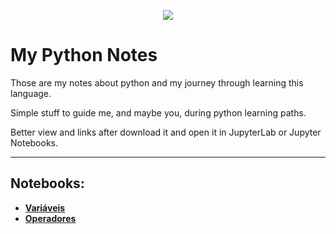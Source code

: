 
<p align="center">
  <img src="https://2.bp.blogspot.com/-otaRUa2wCY4/WnryYmF30II/AAAAAAAABhU/yWxL08wxIlAL3SkwCgo9_evzt0TloJLtgCLcBGAs/s400/python.jpg">

<p align="center"><h1>My Python Notes</h1>


Those are my notes about python and my journey through learning this language.

Simple stuff to guide me, and maybe you, during python learning paths.

Better view and links after download it and open it in JupyterLab or Jupyter Notebooks.

---

## Notebooks:

* **[Variáveis](Py_Variáveis.ipynb)**
* **[Operadores]()**
